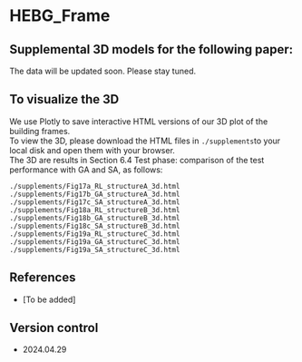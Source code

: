 # HEBG_Frame

## Supplemental 3D models for the following paper:
The data will be updated soon. Please stay tuned.

## To visualize the 3D
We use Plotly to save interactive HTML versions of our 3D plot of the building frames.<br>
To view the 3D, please download the HTML files in ```./supplements```to your local disk and open them with your browser.<br>
The 3D are results in Section 6.4 Test phase: comparison of the test performance with GA and SA, as follows: <br>

```shell
./supplements/Fig17a_RL_structureA_3d.html
./supplements/Fig17b_GA_structureA_3d.html
./supplements/Fig17c_SA_structureA_3d.html
./supplements/Fig18a_RL_structureB_3d.html
./supplements/Fig18b_GA_structureB_3d.html
./supplements/Fig18c_SA_structureB_3d.html
./supplements/Fig19a_RL_structureC_3d.html
./supplements/Fig19a_GA_structureC_3d.html
./supplements/Fig19a_SA_structureC_3d.html
```

## References
- [To be added]
  
## Version control
- 2024.04.29
